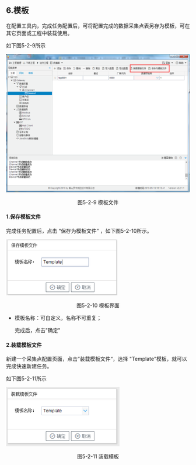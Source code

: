 ## 6.模板

在配置工具内，完成任务配置后，可将配置完成的数据采集点表另存为模板，可在其它页面或工程中装载使用。

如下图5-2-9所示

![1557128472581](../../assets/模板文件.png)

<center>图5-2-9 模板文件</center>

#### 1.保存模板文件

完成任务配置后，点击 “保存为模板文件” ，如下图5-2-10所示。

![1557128472581](../../assets/模板保存.png)

<center>图5-2-10 模板界面</center>

- 模板名称：可自定义，名称不可重复；

  完成后，点击"确定"

#### 2.装载模板文件

新建一个采集点配置页面，点击”装载模板文件“，选择 "Template"模板，就可以完成快速新建任务。

如下图5-2-11所示

![](../../assets/装载模板.png)



<center>图5-2-11 装载模板</center>

